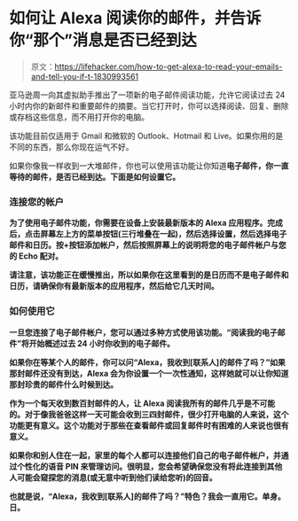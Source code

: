 # 如何让 Alexa 阅读你的邮件，并告诉你“那个”消息是否已经到达

> 原文：<https://lifehacker.com/how-to-get-alexa-to-read-your-emails-and-tell-you-if-t-1830993561>

亚马逊周一向其虚拟助手推出了一项新的电子邮件阅读功能，允许它阅读过去 24 小时内你的新邮件和重要邮件的摘要。当它打开时，你可以选择阅读、回复、删除或存档这些信息，而不用打开你的电脑。



该功能目前仅适用于 Gmail 和微软的 Outlook、Hotmail 和 Live。如果你用的是不同的东西，那么你现在运气不好。

如果你像我一样收到一大堆邮件，你也可以使用该功能让你知道**电子邮件，你一直等待的邮件，是否已经到达。下面是如何设置它。** 

### **连接您的帐户**

**为了使用电子邮件功能，你需要在设备上安装最新版本的 Alexa 应用程序。完成后，点击屏幕左上方的菜单按钮(三行堆叠在一起)，然后选择设置，然后选择电子邮件和日历。按+按钮添加帐户，然后按照屏幕上的说明将您的电子邮件帐户与您的 Echo 配对。**

**请注意，该功能正在缓慢推出，所以如果你在这里看到的是日历而不是电子邮件和日历，请确保你有最新版本的应用程序，然后给它几天时间。**

### **如何使用它**

**一旦您连接了电子邮件帐户，您可以通过多种方式使用该功能。“阅读我的电子邮件”将开始概述过去 24 小时你收到的电子邮件。**

**如果你在等某个人的邮件，你可以问“Alexa，我收到[联系人]的邮件了吗？”如果那封邮件还没有到达，Alexa 会为你设置一个一次性通知，这样她就可以让你知道那封珍贵的邮件什么时候到达。** 

**作为一个每天收到数百封邮件的人，让 Alexa 阅读我所有的邮件几乎是不可能的。对于像我爸爸这样一天可能会收到三四封邮件，很少打开电脑的人来说，这个功能更有意义。这个功能对于那些在查看邮件或回复邮件时有困难的人来说也很有意义。**

**如果你和别人住在一起，家里的每个人都可以连接他们自己的电子邮件帐户，并通过个性化的语音 PIN 来管理访问。很明显，您会希望确保您没有将此连接到其他人可能会窥探您的消息(或无意中听到他们读给您听)的回音。**

**也就是说，“Alexa，我收到[联系人]的邮件了吗？”特色？我会一直用它。单身。日。**